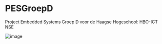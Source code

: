 # PESGroepD
Project Embedded Systems Groep D voor de Haagse Hogeschool: HBO-ICT NSE


![image](https://github.com/user-attachments/assets/dc46f6f3-8795-4d59-b753-7f1c79c18270)

